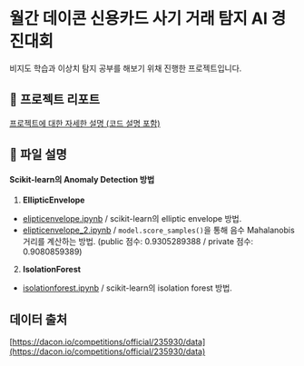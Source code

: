 # 월간 데이콘 신용카드 사기 거래 탐지 AI 경진대회 
비지도 학습과 이상치 탐지 공부를 해보기 위채 진행한 프로젝트입니다.  

## 📝 프로젝트 리포트
[프로젝트에 대한 자세한 설명 (코드 설명 포함)](https://cooing-howler-35f.notion.site/AI-790b3a199c8445e38a4768004c5f0125)  

## 📂 파일 설명 
#### Scikit-learn의 Anomaly Detection 방법
1. **EllipticEnvelope**  
  - [elipticenvelope.ipynb](https://github.com/2hg7274/Competition/blob/main/Dacon/Credit_fraud_detectoin/elipticenvelope.ipynb) / scikit-learn의 elliptic envelope 방법.  
  - [elipticenvelope_2.ipynb](https://github.com/2hg7274/Competition/blob/main/Dacon/Credit_fraud_detectoin/elipticenvelope_2.ipynb) / `model.score_samples()`을 통해 음수 Mahalanobis 거리를 계산하는 방법. (public 점수: 0.9305289388
/ private 점수: 0.9080859389)  

2. **IsolationForest**  
  - [isolationforest.ipynb](https://github.com/2hg7274/Competition/blob/main/Dacon/Credit_fraud_detectoin/isolationforest.ipynb) / scikit-learn의 isolation forest 방법.

## 데이터 출처 
[https://dacon.io/competitions/official/235930/data](https://dacon.io/competitions/official/235930/data)
